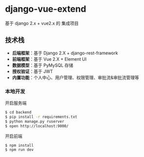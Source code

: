 # django-vue-extend

基于 django 2.x + vue2.x 的 集成项目

## 技术栈

- **后端框架**：基于 Django 2.X + django-rest-framework
- **前端框架**：基于 Vue 2.X + Element UI
- **数据模型**：基于 PyMySQL 存储
- **授权验证**：基于 JWT
- **内置功能**：个人中心、用户管理、权限管理、审批流&审批流管理等

### 本地开发

开启服务端

```bash
$ cd backend
$ pip install -r requirements.txt
$ python manage.py ruserver
$ open http://localhost:9000/
```

开启前端

```bash
$ npm install
$ npm run dev
```